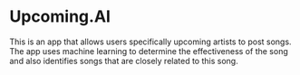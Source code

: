 # Upcoming.AI
This is an app that allows users specifically upcoming artists to post songs. The app uses machine learning to determine the effectiveness of the song and also identifies songs that are closely related to this song.
